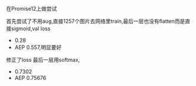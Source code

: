 在Promise12上做尝试

首先尝试了不用aug,直接1257个图片去网络里train,最后一层也没有flatten而是直接sigmoid,val loss 
- 0.28
- AEP 0.557,明显要好

修正了loss 最后一层用softmax,
- 0.7302
- AEP 0.75676
